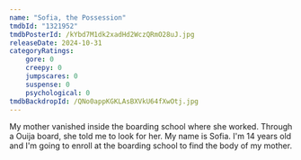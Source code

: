 ```yaml
---
name: "Sofia, the Possession"
tmdbId: "1321952"
tmdbPosterId: /kYbd7M1dk2xadHd2WczQRmO28uJ.jpg
releaseDate: 2024-10-31
categoryRatings:
    gore: 0
    creepy: 0
    jumpscares: 0
    suspense: 0
    psychological: 0
tmdbBackdropId: /QNo0appKGKLAsBXVkU64fXwOtj.jpg
---
```

My mother vanished inside the boarding school where she worked. Through a Ouija board, she told me to look for her. My name is Sofia. I'm 14 years old and I'm going to enroll at the boarding school to find the body of my mother.
